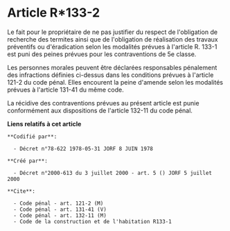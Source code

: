 # Article R*133-2

Le fait pour le propriétaire de ne pas justifier du respect de l'obligation de recherche des termites ainsi que de
l'obligation de réalisation des travaux préventifs ou d'éradication selon les modalités prévues à l'article R. 133-1 est puni
des peines prévues pour les contraventions de 5e classe.

Les personnes morales peuvent être déclarées responsables pénalement des infractions définies ci-dessus dans les conditions
prévues à l'article 121-2 du code pénal. Elles encourent la peine d'amende selon les modalités prévues à l'article 131-41 du
même code.

La récidive des contraventions prévues au présent article est punie conformément aux dispositions de l'article 132-11 du code
pénal.

**Liens relatifs à cet article**

	**Codifié par**:

	  - Décret n°78-622 1978-05-31 JORF 8 JUIN 1978

	**Créé par**:

	  - Décret n°2000-613 du 3 juillet 2000 - art. 5 () JORF 5 juillet 2000

	**Cite**:

	  - Code pénal - art. 121-2 (M)
	  - Code pénal - art. 131-41 (V)
	  - Code pénal - art. 132-11 (M)
	  - Code de la construction et de l'habitation R133-1
